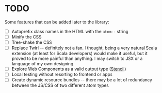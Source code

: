 # TODO

Some features that can be added later to the library:

- [ ] Autoprefix class names in the HTML with the `atom--` string
- [ ] Minify the CSS
- [ ] Tree-shake the CSS
- [ ] Replace Twirl -- definitely not a fan. I thought, being a very natural Scala extension (at least for Scala developers) would make it useful, but it proved to be more painful than anything. I may switch to JSX or a language of my own designing.
- [ ] Explore Web Components as a valid output type ([Stencil](https://stenciljs.com/docs/intro))
- [ ] Local testing without resorting to frontend or apps
- [ ] Create dynamic resource bundles -- there may be a lot of redundancy between the JS/CSS of two different atom types

